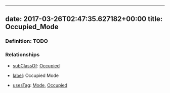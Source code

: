 
---
date: 2017-03-26T02:47:35.627182+00:00
title: Occupied_Mode
---
### Definition: TODO

### Relationships

* [subClassOf](http://www.w3.org/2000/01/rdf-schema#subClassOf): [Occupied](https://brickschema.org/schema/1.0/Brick#Occupied)

* [label](http://www.w3.org/2000/01/rdf-schema#label): Occupied Mode

* [usesTag](https://brickschema.org/schema/1.0/BrickFrame#usesTag): [Mode](https://brickschema.org/schema/1.0/BrickTag#Mode), [Occupied](https://brickschema.org/schema/1.0/BrickTag#Occupied)
